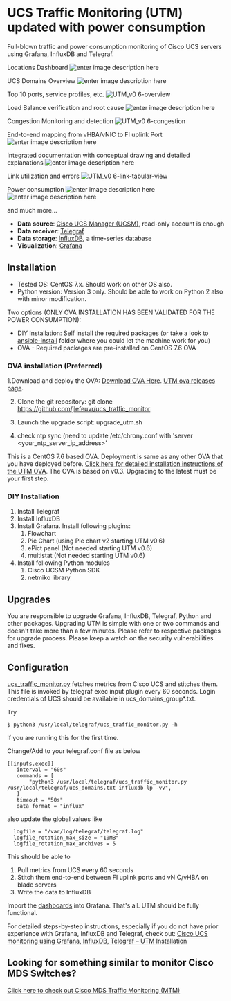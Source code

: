 # UCS Traffic Monitoring (UTM) updated with power consumption
Full-blown traffic and power consumption monitoring of Cisco UCS servers using Grafana, InfluxDB and Telegraf.

Locations Dashboard
![enter image description here](https://www.since2k7.com/wp-content/uploads/2020/07/utm_0.4-1.png)

UCS Domains Overview
![enter image description here](https://www.since2k7.com/wp-content/uploads/2020/07/utm_0.4-3.png)

Top 10 ports, service profiles, etc.
![UTM_v0 6-overview](https://user-images.githubusercontent.com/8773072/122630893-12828d80-d07c-11eb-838c-c298e322e38d.gif)

Load Balance verification and root cause
![enter image description here](https://www.since2k7.com/wp-content/uploads/2020/07/utm_0.4-4.png)

Congestion Monitoring and detection 
![UTM_v0 6-congestion](https://user-images.githubusercontent.com/8773072/122630885-0696cb80-d07c-11eb-852b-dbc5f1722606.jpg)

End-to-end mapping from vHBA/vNIC to FI uplink Port
![enter image description here](https://www.since2k7.com/wp-content/uploads/2020/07/utm_0.4-8.png)

Integrated documentation with conceptual drawing and detailed explanations
![enter image description here](https://www.since2k7.com/wp-content/uploads/2020/07/utm_0.4-10.png)

Link utilization and errors
![UTM_v0 6-link-tabular-view](https://user-images.githubusercontent.com/8773072/122631083-b28ce680-d07d-11eb-8cc0-05d260fe6147.jpg)

Power consumption
![enter image description here](https://github.com/jlefeuvr/ucs_traffic_monitor/blob/master/images/power_consumption_1.png)
![enter image description here](https://github.com/jlefeuvr/ucs_traffic_monitor/blob/master/images/power_consumption_2.png)


and much more...

- **Data source**: [Cisco UCS Manager (UCSM)](https://www.cisco.com/c/en/us/products/servers-unified-computing/ucs-manager/index.html), read-only account is enough
- **Data receiver**: [Telegraf](https://github.com/influxdata/telegraf)
- **Data storage**: [InfluxDB](https://github.com/influxdata/influxdb), a time-series database
- **Visualization**: [Grafana](https://github.com/grafana/grafana)

## Installation
- Tested OS: CentOS 7.x. Should work on other OS also.
- Python version: Version 3 only. Should be able to work on Python 2 also with minor modification.

Two options (ONLY OVA INSTALLATION HAS BEEN VALIDATED FOR THE POWER CONSUMPTION):
- DIY Installation: Self install the required packages (or take a look to [ansible-install](ansible-install) folder where you could let the machine work for you)
- OVA - Required packages are pre-installed on CentOS 7.6 OVA

### OVA installation (Preferred)
1.Download and deploy the OVA:
[Download OVA Here](https://drive.google.com/file/d/1FDshn1QMOlQl4Gd3VhKwFuM67ZiA6PJC/view).
[UTM ova releases page](https://github.com/paregupt/ucs_traffic_monitor/releases).

2. Clone the git repository:
git clone https://github.com/jlefeuvr/ucs_traffic_monitor

3. Launch the upgrade script:
upgrade_utm.sh

4. check ntp sync (need to update /etc/chrony.conf with 'server <your_ntp_server_ip_address>'

This is a CentOS 7.6 based OVA. Deployment is same as any other OVA that you have deployed before. [Click here for detailed installation instructions of the UTM OVA](https://www.since2k7.com/blog/2020/02/29/cisco-ucs-monitoring-using-grafana-influxdb-telegraf-utm-installation/#Installing_UTM_using_OVA). The OVA is based on v0.3. Upgrading to the latest must be your first step.

### DIY Installation
1. Install Telegraf
1. Install InfluxDB
1. Install Grafana. Install following plugins:
    1. Flowchart
    1. Pie Chart (using Pie chart v2 starting UTM v0.6)
    1. ePict panel (Not needed starting UTM v0.6)
    1. multistat (Not needed starting UTM v0.6)
1. Install following Python modules
    1. Cisco UCSM Python SDK
    1. netmiko library
    


## Upgrades
You are responsible to upgrade Grafana, InfluxDB, Telegraf, Python and other packages. Upgrading UTM is simple with one or two commands and doesn't take more than a few minutes. Please refer to respective packages for upgrade process. Please keep a watch on the security vulnerabilities and fixes.

## Configuration

[ucs_traffic_monitor.py](https://github.com/paregupt/ucs_traffic_monitor/blob/master/telegraf/ucs_traffic_monitor.py "ucs_traffic_monitor.py") fetches metrics from Cisco UCS and stitches them. This file is invoked by telegraf exec input plugin every 60 seconds. Login credentials of UCS should be available in ucs_domains_group*.txt.

Try 
```shell
$ python3 /usr/local/telegraf/ucs_traffic_monitor.py -h
```
if you are running this for the first time.

Change/Add to your telegraf.conf file as below

```shell
[[inputs.exec]]
   interval = "60s"
   commands = [
       "python3 /usr/local/telegraf/ucs_traffic_monitor.py /usr/local/telegraf/ucs_domains.txt influxdb-lp -vv",
   ]
   timeout = "50s"
   data_format = "influx"
```

also update the global values like

```shell
  logfile = "/var/log/telegraf/telegraf.log"
  logfile_rotation_max_size = "10MB"
  logfile_rotation_max_archives = 5
```
This should be able to 

 1. Pull metrics from UCS every 60 seconds
 2. Stitch them end-to-end between FI uplink ports and vNIC/vHBA on blade servers
 3. Write the data to InfluxDB

Import the [dashboards](https://github.com/paregupt/ucs_traffic_monitor/tree/master/grafana/dashboards) into Grafana. That's all. UTM should be fully functional.

For detailed steps-by-step instructions, especially if you do not have prior experience with Grafana, InfluxDB and Telegraf, check out: [Cisco UCS monitoring using Grafana, InfluxDB, Telegraf – UTM Installation](https://www.since2k7.com/blog/2020/02/29/cisco-ucs-monitoring-using-grafana-influxdb-telegraf-utm-installation/)

## Looking for something similar to monitor Cisco MDS Switches?
[Click here to check out Cisco MDS Traffic Monitoring (MTM)](https://github.com/paregupt/mds_traffic_monitor)
